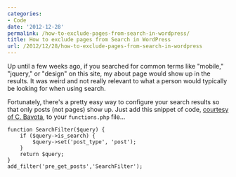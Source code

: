 ```yaml
---
categories:
- Code
date: '2012-12-28'
permalink: /how-to-exclude-pages-from-search-in-wordpress/
title: How to exclude pages from Search in WordPress
url: /2012/12/28/how-to-exclude-pages-from-search-in-wordpress
---
```


Up until a few weeks ago, if you searched for common terms like "mobile," "jquery," or "design" on this site, my about page would show up in the results. It was weird and not really relevant to what a person would typically be looking for when using search.

Fortunately, there's a pretty easy way to configure your search results so that only posts (not pages) show up. Just add this snippet of code, <a href="http://bavotasan.com/2010/excluding-pages-from-wordpress-search/">courtesy of C. Bavota</a>, to your <code>functions.php</code> file...

<pre><code class="language-php">function SearchFilter($query) {
    if ($query-&gt;is_search) {
        $query-&gt;set('post_type', 'post');
    }
    return $query;
}
add_filter('pre_get_posts','SearchFilter');</code></pre>